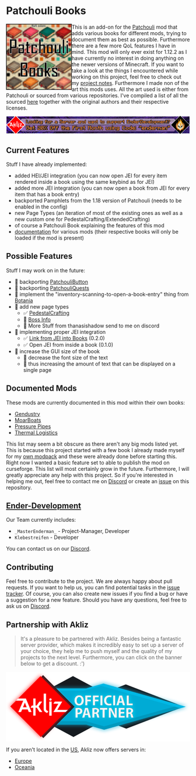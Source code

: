 # Patchouli Books

<img src="PatchouliBooks.png" align="left" width="180px"/>

This is an add-on for the [Patchouli](https://www.curseforge.com/minecraft/mc-mods/patchouli-rofl-edition) mod that adds various books for different mods, trying to document them as best as possible. Furthermore there are a few more QoL features I have in mind. This mod will only ever exist for 1.12.2 as I have currently no interest in doing anything on the newer versions of Minecraft.
If you want to take a look at the things I encountered while working on this project, feel free to check out my [project notes](NOTES.md). Furthermore I made non of the art this mods uses. All the art used is either from Patchouli or sourced from various repositories. I've compiled a list of all the sourced [here](https://github.com/Ender-Development/PatchouliBooks/blob/master/src/main/resources/assets/patchoulibooks/textures/sources.md) together with the original authors and their respective licenses.

[![](banner.png)](https://www.akliz.net/enderman)

## Current Features
Stuff I have already implemented:
- added HEI/JEI integration (you can now open JEI for every item rendered inside a book using the same keybind as for JEI)
- added more JEI integration (you can now open a book from JEI for every item that has a book entry)
- backported Pamphlets from the 1.18 version of Patchouli (needs to be enabled in the config)
- new Page Types (an iteration of most of the existing ones as well as a new custom one for PedestalCrafting/ExtendedCrafting)
- of course a Patchouli Book explaining the features of this mod
- [documentation](#documented-mods) for various mods (their respective books will only be loaded if the mod is present)

##  Possible Features
Stuff I may work on in the future:
- 🔳 backporting [PatchouliButton](https://www.curseforge.com/minecraft/mc-mods/patchoulibutton)
- 🔳 backporting [PatchouliQuests](https://www.curseforge.com/minecraft/mc-mods/patchouli-quests)
- 🔳 implement the "inventory-scanning-to-open-a-book-entry" thing from [Botania](https://github.com/VazkiiMods/Botania/blob/1.12-final/src/main/java/vazkii/botania/client/core/handler/TooltipAdditionDisplayHandler.java)
- 🔳 add new page types
  - ✅ [PedestalCrafting](https://www.curseforge.com/minecraft/customization/pedestal-recipe-template-for-patchouli)
  - 🔳 [Boss Info](https://www.curseforge.com/minecraft/customization/patchouli-template-boss-info)
  - 🔳 More Stuff from thanasishadow send to me on discord
- 🔳 implementing proper JEI integration
  - ✅ [Link from JEI into Books](https://github.com/CaliforniaDemise/Patchouli/issues/1) (0.2.0)
  - ✅ Open JEI from inside a book (0.1.0)
- 🔳 increase the GUI size of the book
  - 🔳 decrease the font size of the text
  - 🔳 thus increasing the amount of text that can be displayed on a single page

## Documented Mods

These mods are currently documented in this mod within their own books:
- [Gendustry](https://www.curseforge.com/minecraft/mc-mods/gendustry)
- [MoarBoats](https://www.curseforge.com/minecraft/mc-mods/moar-boats)
- [Pressure Pipes](https://www.curseforge.com/minecraft/mc-mods/pressure-pipes)
- [Thermal Logistics](https://www.curseforge.com/minecraft/mc-mods/thermallogistics)

This list may seem a bit obscure as there aren't any big mods listed yet. This is because this project started with a few book I already made myself for my [own modpack](https://www.curseforge.com/minecraft/modpacks/zerblands-remastered) and these were already done before starting this. Right now I wanted a basic feature set to able to publish the mod on curseforge. This list will most certainly grow in the future. Furthermore, I will greatly appreciate any help with this project. So if you're interested in helping me out, feel free to contact me on [Discord](https://discord.gg/JF7x2vG) or create an [issue](https://github.com/Ender-Development/PatchouliBooks/issues) on this repository.

## [Ender-Development](https://github.com/Ender-Development)

Our Team currently includes:
- `_MasterEnderman_` - Project-Manager, Developer
- `Klebestreifen` - Developer

You can contact us on our [Discord](https://discord.gg/JF7x2vG).

## Contributing
Feel free to contribute to the project. We are always happy about pull requests.
If you want to help us, you can find potential tasks in the [issue tracker](https://github.com/Ender-Development/PatchouliBooks/issues).
Of course, you can also create new issues if you find a bug or have a suggestion for a new feature.
Should you have any questions, feel free to ask us on [Discord](https://discord.gg/JF7x2vG).

## Partnership with Akliz

> It's a pleasure to be partnered with Akliz. Besides being a fantastic server provider, which makes it incredibly easy to set up a server of your choice, they help me to push myself and the quality of my projects to the next level. Furthermore, you can click on the banner below to get a discount. :')

<a href="https://www.akliz.net/enderman"><img src="https://github.com/MasterEnderman/Zerblands-Remastered/raw/master/Akliz_Partner.png" align="center"/></a>

If you aren't located in the [US](https://www.akliz.net/enderman), Akliz now offers servers in:

- [Europe](https://www.akliz.net/enderman-eu)
- [Oceania](https://www.akliz.net/enderman-oce)
